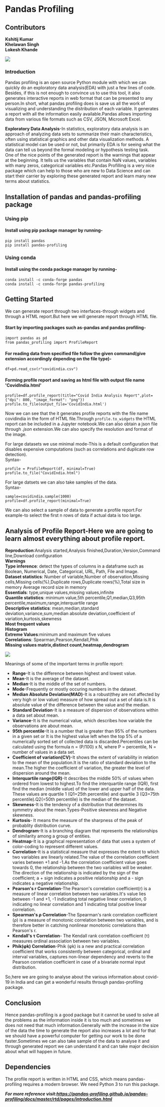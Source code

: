 # Pandas Profiling
## Contributors
**Kshitij Kumar<br/>**
**Khelawan Singh<br/>**
**Lokesh Khande<br/>**

![](https://camo.githubusercontent.com/8a45c0936d6113b12b7b32942f448270eda8f714665ba8629f36c291f0ccd5fd/68747470733a2f2f70616e6461732d70726f66696c696e672e6769746875622e696f2f70616e6461732d70726f66696c696e672f646f63732f6173736574732f6c6f676f5f6865616465722e706e67)


### Introduction
Pandas profiling is an open source Python module with which we can quickly do an exploratory data analysis(EDA) with just a few lines of code. Besides, if this is not enough to convince us to use this tool, it also generates interactive reports in web format that can be presented to any person.In short, what pandas profiling does is save us all the work of visualizing and understanding the distribution of each variable. It generates a report with all the information easily available.Pandas allows importing data from various file formats such as CSV, JSON, Microsoft Excel.<br/>

**Exploratory Data Analysis**-In statistics, exploratory data analysis is an approach of analyzing data sets to summarize their main characteristics, often using statistical graphics and other data visualization methods. A statistical model can be used or not, but primarily EDA is for seeing what the data can tell us beyond the formal modeling or hypothesis testing task.<br/>
One of the nice points of the generated report is the warnings that appear at the beginning. It tells us the variables that contain NaN values, variables with many zeros, categorical variables etc.Pandas Profilling is a very nice package which can help to those who are new to Data Science and can start their carrier by exploring these generated report and learn many new terms about statistics.
## Installation of pandas and pandas-profiling package
### Using pip
#### Install using pip package manager by running-
`pip install pandas`<br/>
`pip install pandas-profiling`
### Using conda
#### Install using the conda package manager by running-
`conda install -c conda-forge pandas`<br/>
`conda install -c conda-forge pandas-profiling`
## Getting Started
We can generate report through two interfaces-through widgets and through a HTML report.But here we will generate report through HTML file.
#### Start by importing packages such as-pandas and pandas profiling-
`import pandas as pd`<br/>
`from pandas_profiling import ProfileReport`<br/>
#### For reading data from specified file follow the given command(give extension accordingly depending on the file type)-
`df=pd.read_csv(r"covidindia.csv")`
#### Forming profile report and saving as html file with output file name 'CovidIndia.html'
`profile=df.profile_report(title="Covid India Analysis Report",plot={"dpi": 800, "image_format": "png"})`<br/>
`profile.to_file(output_file='CovidIndia.html')`<br/>

Now we can see that the it generates profile reports with the file name covidindia in the form of HTML file.Through `profile.to_widgets` the HTML report can be included in a Jupyter notebook.We can also obtain a json file through _.json_ extension.We can also specify the resolution and format of the image.<br/>

For large datasets we use minimal mode-This is a default configuration that disables expensive computations (such as correlations and duplicate row detection).<br/>
Syntax-<br/>

`profile = ProfileReport(df, minimal=True)`<br/>
`profile.to_file("CovidIndia.html")`<br/>

For large datsets we can also take samples of the data.<br/>
Syntax-<br/>

`sample=covidindia.sample(1000)`<br/>
`profile=df.profile_report(minimal=True)`

We can also select a sample of data to generate a profile report.For example-to select the first n rows of data if actual data is too large.
## Analysis of Profile Report-Here we are going to learn almost everything about profile report.

**Reproduction**:Analysis started,Analysis finished,Duration,Version,Command line,Download configuration<br/>
**Warnings**<br/>
**Type inference**: detect the types of columns in a dataframe such as Boolean, Numerical, Date, Categorical, URL, Path, File and Image.<br/>
**Dataset statistics**: Number of variable,Number of observation,Missing cells,Missing cells(%),Duplicate rows,Duplicate rows(%),Total size in memory 
Average record size in memory<br/>
**Essentials**: type,unique values,missing values,infinite<br/>
**Quantile statistics**: minimum value,5th percentile,Q1,median,Q3,95th percentile,maximum,range,interquartile range<br/>
**Descriptive statistics**: mean,median,standard deviation,variance,sum,median absolute deviation,coefficient of variation,kurtosis,skewness<br/>
**Most frequent values**<br/>
**Histogram**<br/>
**Extreme Values**:minimum and maximum five values<br/>
**Correlations**: Spearman,Pearson,Kendall,Phik<br/>
**Missing values matrix,distinct count,heatmap,dendrogram**<br/>

![](https://camo.githubusercontent.com/3392724b4472de56f2d73463174aea97aa51af30fba50ec0e87273d39a496b3d/68747470733a2f2f70616e6461732d70726f66696c696e672e6769746875622e696f2f70616e6461732d70726f66696c696e672f646f63732f6d61737465722f6173736574732f696672616d652e676966)

Meanings of some of the important terms in profile report:

* **Range**-It is the difference between highest and lowest value.
* **Mean**-It is the average of the dataset.
* **Median**-It is the middle of the set of numbers.
* **Mode**-Frequently or mostly occuring numbers in the dataset.
* **Median Absolute Deviation(MAD)**-It is a robust(they are not affected by very high or low value) measure of how spread out a set of data is.It is absolute value of the difference between the value and the median.
* **Standard Deviation**-It is a measure of dispersion of observations within a data set about mean.
* **Variance**-It is the numerical value, which describes how variable the observations are about mean.
* **95th percentile**-It is a number that is greater than 95% of the numbers in a given set or It is the highest value left when the top 5% of a numerically sorted set of collected data is discarded.Percentiles can be calculated using the formula n = (P/100) x N, where P = percentile, N = number of values in a data set.
* **Coefficient of variation(CV)**-It shows the extent of variability in relation to the mean of the population.It is the ratio of standard deviation to the mean.The higher the coefficient of variation, the greater the level of dispersion around the mean.
* **Interquartile range(IQR)**-It describes the middle 50% of values when ordered from lowest to highest.To find the interquartile range (IQR), ​first find the median (middle value) of the lower and upper half of the data. These values are quartile 1 (Q1=25th percentile) and quartile 3 (Q3=75th percentile).Q2(=50th percentile) is the median of the dataset.
* **Skewness**-It is the tendency of a distribution that determines its symmetry about the mean.Types-Positive skewness and Negative skewness.
* **Kurtosis**- It means the measure of the sharpness of the peak of probablity distribution curve.
* **Dendrogram**-It is a branching diagram that represents the relationships of similarity among a group of entities.
* **Heatmap**-It is a graphical representation of data that uses a system of color-coding to represent different values.
* **Correlation**-It is a statistical measure that expresses the extent to which two variables are linearly related.The value of the correlation coefficient varies between +1 and -1.As the correlation coefficient value goes towards 0, the relationship between the two variables will be weaker. The direction of the relationship is indicated by the sign of the coefficient; a + sign indicates a positive relationship and a - sign indicates a negative relationship.
* **Pearson's r Correlation**-The Pearson's correlation coefficient(r) is a measure of linear correlation between two variables.It's value lies between -1 and +1, -1 indicating total negative linear correlation, 0 indicating no linear correlation and 1 indicating total positive linear correlation.
* **Spearman's ρ Correlation**-The Spearman's rank correlation coefficient (ρ) is a measure of monotonic correlation between two variables, and is therefore better in catching nonlinear monotonic correlations than Pearson's r.
* **Kendall's τ Correlation**- The Kendall rank correlation coefficient (τ) measures ordinal association between two variables.
* **Phik(φk) Correlation**-Phik (φk) is a new and practical correlation coefficient that works consistently between categorical, ordinal and interval variables, captures non-linear dependency and reverts to the Pearson correlation coefficient in case of a bivariate normal input distribution.

So,here we are going to analyse about the various information about covid-19 in India and can get a wonderful results through pandas-profiling package. 
## Conclusion
Hence pandas-profiling is a good package but it cannot be used to solve all the problems as the information inside it is too much and sometimes we does not need that much information.Generally with the increase in the size of the data the time to generate the report also increases a lot and for that we should have a powerful computer for getting our work to be done faster.Sometimes we can also take sample of the data to analyse it and through generated report we can understand it and can take major decision about what will happen in future.

## Dependencies
The profile report is written in HTML and CSS, which means pandas-profiling requires a modern browser.
We need Python 3 to run this package.

**_For more reference visit:https://pandas-profiling.github.io/pandas-profiling/docs/master/rtd/pages/introduction.html_**
